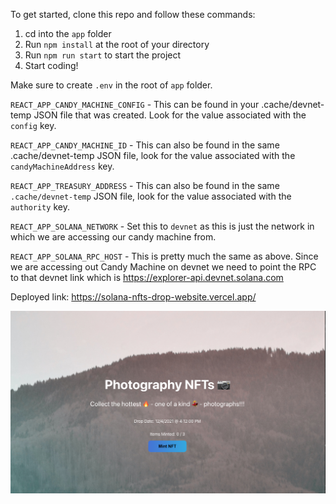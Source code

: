 To get started, clone this repo and follow these commands:

1. cd into the `app` folder
2. Run `npm install` at the root of your directory
3. Run `npm run start` to start the project
4. Start coding!

Make sure to create `.env` in the root of `app` folder.

`REACT_APP_CANDY_MACHINE_CONFIG` - This can be found in your .cache/devnet-temp JSON file that was created. Look for the value associated with the `config` key.

`REACT_APP_CANDY_MACHINE_ID` - This can also be found in the same .cache/devnet-temp JSON file, look for the value associated with the `candyMachineAddress` key.

`REACT_APP_TREASURY_ADDRESS` - This can also be found in the same `.cache/devnet-temp` JSON file, look for the value associated with the `authority` key.

`REACT_APP_SOLANA_NETWORK` - Set this to `devnet` as this is just the network in which we are accessing our candy machine from.

`REACT_APP_SOLANA_RPC_HOST` - This is pretty much the same as above. Since we are accessing out Candy Machine on devnet we need to point the RPC to that devnet link which is https://explorer-api.devnet.solana.com

Deployed link: https://solana-nfts-drop-website.vercel.app/

!['Final product'](app/src/screenshot.png)
